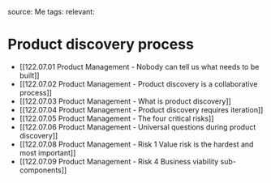 source: Me
tags:
relevant:

# Product discovery process

- [[122.07.01 Product Management - Nobody can tell us what needs to be built]]
- [[122.07.02 Product Management - Product discovery is a collaborative process]]
- [[122.07.03 Product Management - What is product discovery]]
- [[122.07.04 Product Management - Product discovery requires iteration]]
- [[122.07.05 Product Management - The four critical risks]]
- [[122.07.06 Product Management - Universal questions during product discovery]]
- [[122.07.08 Product Management - Risk 1 Value risk is the hardest and most important]]
- [[122.07.09 Product Management - Risk 4 Business viability sub-components]]
